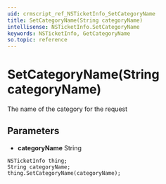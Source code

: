 ```yaml
---
uid: crmscript_ref_NSTicketInfo_SetCategoryName
title: SetCategoryName(String categoryName)
intellisense: NSTicketInfo.SetCategoryName
keywords: NSTicketInfo, GetCategoryName
so.topic: reference
---
```


# SetCategoryName(String categoryName)

The name of the category for the request

## Parameters

* **categoryName** String

```crmscript
NSTicketInfo thing;
String categoryName;
thing.SetCategoryName(categoryName);
```

